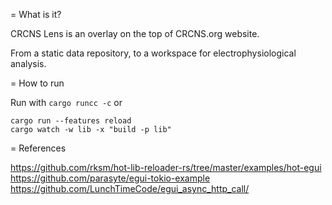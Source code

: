 = What is it?

CRCNS Lens is an overlay on the top of CRCNS.org website.

From a static data repository, to a workspace for electrophysiological analysis.

= How to run

Run with `cargo runcc -c` or

```shell
cargo run --features reload
cargo watch -w lib -x "build -p lib"
```

= References

<https://github.com/rksm/hot-lib-reloader-rs/tree/master/examples/hot-egui>
<https://github.com/parasyte/egui-tokio-example>
<https://github.com/LunchTimeCode/egui_async_http_call/>

